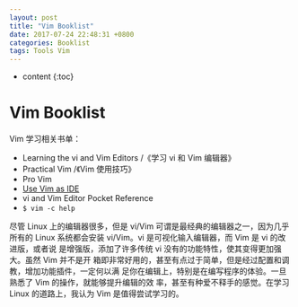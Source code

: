 ```yaml
---
layout: post
title: "Vim Booklist"
date: 2017-07-24 22:48:31 +0800
categories: Booklist
tags: Tools Vim
---
```


* content
{:toc}

# Vim Booklist

Vim 学习相关书单：

+ Learning the vi and Vim Editors /《学习 vi 和 Vim 编辑器》
+ Practical Vim /《Vim 使用技巧》
+ Pro Vim
+ [Use Vim as IDE](https://github.com/yangyangwithgnu/use_vim_as_ide)
+ vi and Vim Editor Pocket Reference
+ `$ vim -c help`

尽管 Linux 上的编辑器很多，但是 vi/Vim 可谓是最经典的编辑器之一，因为几乎所有的
Linux 系统都会安装 vi/Vim。vi 是可视化输入编辑器，而 Vim 是 vi 的改进版，或者说
是增强版，添加了许多传统 vi 没有的功能特性，使其变得更加强大。虽然 Vim 并不是开
箱即非常好用的，甚至有点过于简单，但是经过配置和调教，增加功能插件，一定何以满
足你在编辑上，特别是在编写程序的体验。一旦熟悉了 Vim 的操作，就能够提升编辑的效
率，甚至有种爱不释手的感觉。在学习 Linux 的道路上，我认为 Vim 是值得尝试学习的。
